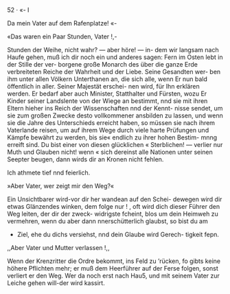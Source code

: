 52 · «- I

Da mein Vater auf dem Rafenplatze! «-

«Das waren ein Paar Stunden, Vater !,-

Stunden der Weihe, nicht wahr? — aber höre! — in-
dem wir langsam nach Haufe gehen, muß ich dir noch ein
und anderes sagen: Fern im Osten lebt in der Stille der ver-
borgene große Monarch des über die ganze Erde verbreiteten
Reiche der Wahrheit und der Liebe. Seine Gesandten wer-
ben ihm unter allen Völkern Unterthanen an, die sich alle,
wenn Er nun bald öffentlich in aller. Seiner Majestät erschei-
nen wird, für Ihn erklären werden. Er bedarf aber auch
Minister, Statthalter und Fürsten, wozu Er Kinder seiner
Landslente von der Wiege an bestimmt, nnd sie mit ihren
Eltern hieher ins Reich der Wissenschaften nnd der Kennt-
nisse sendet, um sie zum großen Zwecke desto vollkommener
ansbilden zu lassen, und wenn sie die Jahre des Unterschieds
erreicht haben, so müssen sie nach ihrem Vaterlande reisen,
um auf ihrem Wege durch viele harte Prüfungen und Kämpfe
bewährt zu werden, bis sie« endlich zu ihrer hohen Bestim-
mnng erreift sind. Du bist einer von diesen glücklichen
« Sterblichen! — verlier nur Muth und Glauben nicht! wenn
« sich dereinst alle Nationen unter seinen Seepter beugen, dann
wirds dir an Kronen nicht fehlen.

Ich athmete tief nnd feierlich.

»Aber Vater, wer zeigt mir den Weg?«

Ein Unsichtbarer wird-vor dir her wandean auf den Schei-
dewegen wird dir etwas Glänzendes winken, dem folge nur ! ,
oft wird dich dieser Führer den Weg leiten, der dir der zweck-
widrigste fcheint, blos um dein Heimweh zu vermehren,
wenn du aber dann nnerschütterlich glaubst, so bist du am
- Ziel, ehe du dichs versiehst, nnd dein Glaube wird Gerech-
tigkeit fepn.

,,Aber Vater und Mutter verlassen !,,

Wenn der Krenzritter die Ordre bekommt, ins Feld zu
’rücken, fo gibts keine höhere Pflichten mehr; er muß dem
Heerführer auf der Ferse folgen, sonst verliert er den Weg.
Wer da noch erst nach Hau5, und mit seinem Vater zur
Leiche gehen will-der wird kassirt.

 

